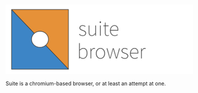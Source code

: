 ![Suite browser wordlogo](https://raw.githubusercontent.com/suitebrowser/.github/main/profile/SuiteBrowser-wordlogo.png)

Suite is a chromium-based browser, or at least an attempt at one.
